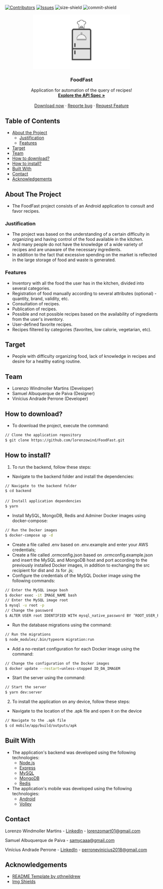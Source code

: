 [![Contributors][contributors-shield]][contributors-url]
[![Issues][issues-shield]][issues-url]
![size-shield]
![commit-shield]

<p align="center">
  <a href="https://github.com/lorenzowind/UBEMath">
    <img src="./mobile/src/assets/logo_foodfast.png" alt="Logo" height="180">
  </a>

  <h3 align="center">FoodFast</h3>

  <p align="center">
    Application for automation of the query of recipes!
    <br />
    <a href="https://app.swaggerhub.com/apis/lorenzomart/FoodFast/1.0.0"><strong>Explore the API Spec »</strong></a>
    <br />
    <br />
    <a href="https://drive.google.com/file/d/1FJsNBRTJWbB021RdT3WTdYrKnd-IArTM/view?usp=sharing">Download now</a>
    ·
    <a href="https://github.com/lorenzowind/FoodFast/issues/new">Reporte bug</a>
    ·
    <a href="https://github.com/lorenzowind/FoodFast/issues/new">Request Feature</a>
  </p>
</p>

## Table of Contents
* [About the Project](#about-the-project)
  * [Justification](#justification)
  * [Features](#features)
* [Target](#target)
* [Team](#Team)
* [How to download?](#how-to-download)
* [How to install?](#how-to-install)
* [Built With](#built-with)
* [Contact](#contact)
* [Acknowledgements](#acknowledgements)

## About The Project
- The FoodFast project consists of an Android application to consult and favor recipes.

### Justification
- The project was based on the understanding of a certain difficulty in organizing and having control of the food available in the kitchen.
- And many people do not have the knowledge of a wide variety of recipes and are unaware of the necessary ingredients.
- In addition to the fact that excessive spending on the market is reflected in the large storage of food and waste is generated.

### Features
- Inventory with all the food the user has in the kitchen, divided into several categories.
- Registration of food manually according to several attributes (optional) - quantity, brand, validity, etc.
- Consultation of recipes.
- Publication of recipes.
- Possible and not possible recipes based on the availability of ingredients from the user's inventory.
- User-defined favorite recipes.
- Recipes filtered by categories (favorites, low calorie, vegetarian, etc).

## Target
- People with difficulty organizing food, lack of knowledge in recipes and desire for a healthy eating routine.

## Team
- Lorenzo Windmoller Martins (Developer)
- Samuel Albuquerque de Paiva (Designer)
- Vinícius Andrade Perrone (Developer)

## How to download?
- To download the project, execute the command:
```bash
// Clone the application repository
$ git clone https://github.com/lorenzowind/FoodFast.git
```

## How to install?
1. To run the backend, follow these steps:
- Navigate to the backend folder and install the dependencies:
```bash
// Navigate to the backend folder
$ cd backend

// Install application dependencies
$ yarn
```
- Install MySQL, MongoDB, Redis and Adminer Docker images using docker-compose:
```bash
// Run the Docker images
$ docker-compose up -d
```
- Create a file called .env based on .env.example and enter your AWS credentials;
- Create a file called .ormconfig.json based on .ormconfig.example.json and insert the MySQL and MongoDB host and port according to the previously installed Docker images, in addition to exchanging the src recipient for dist and .ts for .js;
- Configure the credentials of the MySQL Docker image using the following commands:
```bash
// Enter the MySQL image bash
$ docker exec -it IMAGE_NAME bash
// Enter the MySQL image root
$ mysql -u root -p
// Change the password
$ ALTER USER root IDENTIFIED WITH mysql_native_password BY ‘ROOT_USER_PASSWORD’;
```
- Run the database migrations using the command:
```bash
// Run the migrations
$ node_modules/.bin/typeorm migration:run
```
- Add a no-restart configuration for each Docker image using the command:
```bash
// Change the configuration of the Docker images
$ docker update --restart=unless-stopped ID_DA_IMAGEM
```
- Start the server using the command:
```bash
// Start the server
$ yarn dev:server
```
2. To install the application on any device, follow these steps:
- Navigate to the location of the .apk file and open it on the device
```bash
// Navigate to the .apk file
$ cd mobile/app/build/outputs/apk
```
## Built With
- The application's backend was developed using the following technologies:
  - [Node.js](https://nodejs.org/en/)
  - [Express](https://expressjs.com/pt-br/)
  - [MySQL](https://www.mysql.com/)
  - [MongoDB](https://www.mongodb.com/)
  - [Redis](https://redis.io/)
- The application's mobile was developed using the following technologies:
  - [Android](https://www.android.com/intl/pt-BR_br/)
  - [Volley](https://developer.android.com/training/volley)

## Contact
Lorenzo Windmoller Martins - [LinkedIn](https://www.linkedin.com/in/lorenzo-windmoller-martins/) - lorenzomart01@gmail.com

Samuel Albuquerque de Paiva - samycaaa@gmail.com

Vinícius Andrade Perrone - [LinkedIn](https://www.linkedin.com/in/vin%C3%ADcius-perrone-2484001b1/) - perronevinicius2018@gmail.com

## Acknowledgements
* [README Template by othneildrew](https://github.com/othneildrew/Best-README-Template)
* [Img Shields](https://shields.io)

[contributors-shield]: https://img.shields.io/github/contributors/lorenzowind/FoodFast?style=flat-square
[contributors-url]: https://github.com/lorenzowind/FoodFast/graphs/contributors

[issues-shield]: https://img.shields.io/github/issues/lorenzowind/FoodFast?style=flat-square
[issues-url]: https://github.com/lorenzowind/FoodFast/issues

[size-shield]: https://img.shields.io/github/repo-size/lorenzowind/FoodFast?style=flat-square

[commit-shield]: https://img.shields.io/github/last-commit/lorenzowind/FoodFast?style=flat-square
